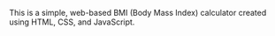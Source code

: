This is a simple, web-based BMI (Body Mass Index) calculator created using HTML, CSS, and JavaScript. 
